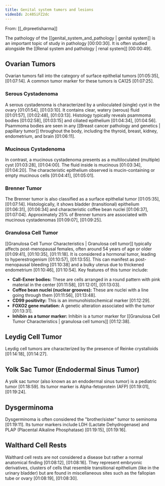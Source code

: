 ```yaml
---
title: Genital system tumors and lesions
videoId: 2c48SiFZ2dc
---
```


From: [[_drpreetisharma]] <br/> 

The pathology of the [[genital_system_and_pathology | genital system]] is an important topic of study in pathology <a class="yt-timestamp" data-t="00:00:30">[00:00:30]</a>. It is often studied alongside the [[Renal system and pathology | renal system]] <a class="yt-timestamp" data-t="00:00:49">[00:00:49]</a>.

## Ovarian Tumors
Ovarian tumors fall into the category of surface epithelial tumors <a class="yt-timestamp" data-t="01:05:35">[01:05:35]</a>, <a class="yt-timestamp" data-t="01:07:14">[01:07:14]</a>. A common tumor marker for these tumors is CA125 <a class="yt-timestamp" data-t="01:07:25">[01:07:25]</a>.

### Serous Cystadenoma
A serous cystadenoma is characterized by a uniloculated (single) cyst in the ovary <a class="yt-timestamp" data-t="01:01:54">[01:01:54]</a>, <a class="yt-timestamp" data-t="01:03:10">[01:03:10]</a>. It contains clear, watery (serous) fluid <a class="yt-timestamp" data-t="01:01:57">[01:01:57]</a>, <a class="yt-timestamp" data-t="01:02:48">[01:02:48]</a>, <a class="yt-timestamp" data-t="01:03:13">[01:03:13]</a>. Histology typically reveals psammoma bodies <a class="yt-timestamp" data-t="01:02:58">[01:02:58]</a>, <a class="yt-timestamp" data-t="01:03:15">[01:03:15]</a> and ciliated epithelium <a class="yt-timestamp" data-t="01:04:34">[01:04:34]</a>, <a class="yt-timestamp" data-t="01:04:56">[01:04:56]</a>. Psammoma bodies are seen in any [[Breast cancer pathology and genetics | papillary tumor]] throughout the body, including the thyroid, breast, kidney, endometrium, and brain <a class="yt-timestamp" data-t="01:06:11">[01:06:11]</a>.

### Mucinous Cystadenoma
In contrast, a mucinous cystadenoma presents as a multiloculated (multiple) cyst <a class="yt-timestamp" data-t="01:03:28">[01:03:28]</a>, <a class="yt-timestamp" data-t="01:04:00">[01:04:00]</a>. The fluid inside is mucinous <a class="yt-timestamp" data-t="01:03:34">[01:03:34]</a>, <a class="yt-timestamp" data-t="01:04:20">[01:04:20]</a>. The characteristic epithelium observed is mucin-containing or empty mucinous cells <a class="yt-timestamp" data-t="01:04:41">[01:04:41]</a>, <a class="yt-timestamp" data-t="01:05:01">[01:05:01]</a>.

### Brenner Tumor
The Brenner tumor is also classified as a surface epithelial tumor <a class="yt-timestamp" data-t="01:05:35">[01:05:35]</a>, <a class="yt-timestamp" data-t="01:07:14">[01:07:14]</a>. Histologically, it shows bladder (transitional) epithelium <a class="yt-timestamp" data-t="01:06:31">[01:06:31]</a>, <a class="yt-timestamp" data-t="01:06:34">[01:06:34]</a> and characteristic coffee bean nuclei <a class="yt-timestamp" data-t="01:06:37">[01:06:37]</a>, <a class="yt-timestamp" data-t="01:07:04">[01:07:04]</a>.
Approximately 25% of Brenner tumors are associated with mucinous cystadenomas <a class="yt-timestamp" data-t="01:09:07">[01:09:07]</a>, <a class="yt-timestamp" data-t="01:09:25">[01:09:25]</a>.

### Granulosa Cell Tumor
[[Granulosa Cell Tumor Characteristics | Granulosa cell tumor]] typically affects post-menopausal females, often around 54 years of age or older <a class="yt-timestamp" data-t="01:09:41">[01:09:41]</a>, <a class="yt-timestamp" data-t="01:10:35">[01:10:35]</a>, <a class="yt-timestamp" data-t="01:11:18">[01:11:18]</a>. It is considered a hormonal tumor, leading to hyperestrogenism <a class="yt-timestamp" data-t="01:10:57">[01:10:57]</a>, <a class="yt-timestamp" data-t="01:13:55">[01:13:55]</a>. This can manifest as post-menopausal bleeding <a class="yt-timestamp" data-t="01:10:38">[01:10:38]</a> and a bulky uterus due to thickened endometrium <a class="yt-timestamp" data-t="01:10:46">[01:10:46]</a>, <a class="yt-timestamp" data-t="01:10:54">[01:10:54]</a>.
Key features of this tumor include:
*   **Call-Exner bodies:** These are cells arranged in a round pattern with pink material in the center <a class="yt-timestamp" data-t="01:11:58">[01:11:58]</a>, <a class="yt-timestamp" data-t="01:12:01">[01:12:01]</a>, <a class="yt-timestamp" data-t="01:13:03">[01:13:03]</a>.
*   **Coffee bean nuclei (nuclear grooves):** These are nuclei with a line going through them <a class="yt-timestamp" data-t="01:11:56">[01:11:56]</a>, <a class="yt-timestamp" data-t="01:13:48">[01:13:48]</a>.
*   **CD99 positivity:** This is an immunohistochemical marker <a class="yt-timestamp" data-t="01:12:29">[01:12:29]</a>.
*   **FOXO2 gene mutation:** A genetic alteration associated with the tumor <a class="yt-timestamp" data-t="01:13:31">[01:13:31]</a>.
*   **Inhibin as a tumor marker:** Inhibin is a tumor marker for [[Granulosa Cell Tumor Characteristics | granulosa cell tumors]] <a class="yt-timestamp" data-t="01:12:38">[01:12:38]</a>.

## Leydig Cell Tumor
Leydig cell tumors are characterized by the presence of Reinke crystalloids <a class="yt-timestamp" data-t="01:14:18">[01:14:18]</a>, <a class="yt-timestamp" data-t="01:14:27">[01:14:27]</a>.

## Yolk Sac Tumor (Endodermal Sinus Tumor)
A yolk sac tumor (also known as an endodermal sinus tumor) is a pediatric tumor <a class="yt-timestamp" data-t="01:18:59">[01:18:59]</a>. Its tumor marker is Alpha-fetoprotein (AFP) <a class="yt-timestamp" data-t="01:19:01">[01:19:01]</a>, <a class="yt-timestamp" data-t="01:19:24">[01:19:24]</a>.

## Dysgerminoma
Dysgerminoma is often considered the "brother/sister" tumor to seminoma <a class="yt-timestamp" data-t="01:19:11">[01:19:11]</a>. Its tumor markers include LDH (Lactate Dehydrogenase) and PLAP (Placental Alkaline Phosphatase) <a class="yt-timestamp" data-t="01:19:15">[01:19:15]</a>, <a class="yt-timestamp" data-t="01:19:16">[01:19:16]</a>.

## Walthard Cell Rests
Walthard cell rests are not considered a disease but rather a normal anatomical finding <a class="yt-timestamp" data-t="01:08:12">[01:08:12]</a>, <a class="yt-timestamp" data-t="01:08:16">[01:08:16]</a>. They represent embryonic derivatives, clusters of cells that resemble transitional epithelium (like in the urinary bladder) but are found in miscellaneous sites such as the fallopian tube or ovary <a class="yt-timestamp" data-t="01:08:19">[01:08:19]</a>, <a class="yt-timestamp" data-t="01:08:30">[01:08:30]</a>.